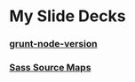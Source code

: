 # My Slide Decks

### [grunt-node-version](http://jimmyking.me/decks/grunt-node-version)

### [Sass Source Maps](http://jimmyking.me/decks/sourcemaps) 
